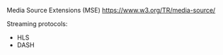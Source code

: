 
Media Source Extensions (MSE)
https://www.w3.org/TR/media-source/

Streaming protocols:
- HLS
- DASH


